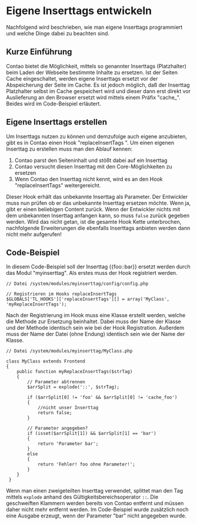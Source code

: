 # Eigene Inserttags entwickeln

Nachfolgend wird beschrieben, wie man eigene Inserttags programmiert und
welche Dinge dabei zu beachten sind.


## Kurze Einführung 

Contao bietet die Möglichkeit, mittels so genannter Inserttags (Platzhalter)
beim Laden der Webseite bestimmte Inhalte zu ersetzen. Ist der Seiten Cache
eingeschaltet, werden eigene Inserttags ersetzt vor der Abspeicherung der
Seite im Cache.  Es ist jedoch möglich, daß der Inserttag Platzhalter selbst
im Cache  gespeichert wird und dieser dann erst direkt vor Auslieferung an den
Browser ersetzt wird mittels einem Präfix "cache_".   
Beides wird im Code-Beispiel erläutert.


## Eigene Inserttags erstellen  

Um Inserttags nutzen zu können und demzufolge auch eigene anzubieten, gibt es
in Contao einen Hook "replaceInsertTags ". Um einen eigenen Inserttag zu
erstellen muss man den Ablauf kennen:

1. Contao parst den Seiteninhalt und stößt dabei auf ein Inserttag
2. Contao versucht diesen Inserttag mit den Core-Möglichkeiten zu ersetzen
3. Wenn Contao den Inserttag nicht kennt, wird es an den Hook
    "replaceInsertTags" weitergereicht.

Dieser Hook erhält das unbekannte Inserttag als Parameter. Der Entwickler
muss nun prüfen ob er das unbekannte Inserttag ersetzen möchte. Wenn ja, gibt
er einen beliebigen Content zurück. Wenn der Entwickler nichts mit dem
unbekannten Inserttag anfangen kann, so muss `false` zurück gegeben werden.
Wird das nicht getan, ist die gesamte Hook Kette unterbrochen, nachfolgende
Erweiterungen die ebenfalls Inserttags anbieten werden dann nicht mehr
aufgerufen!


## Code-Beispiel

In diesem Code-Beispiel soll der Inserttag {{foo::bar}} ersetzt werden durch
das Modul "myinserttag". Als erstes muss der Hook registriert werden.

``` {.php}
// Datei /system/modules/myinserttag/config/config.php
 
// Registrieren im Hooks replaceInsertTags
$GLOBALS['TL_HOOKS']['replaceInsertTags'][] = array('MyClass', 'myReplaceInsertTags');
```

Nach der Registrierung im Hook muss eine Klasse erstellt werden, welche die
Methode zur Ersetzung beinhaltet. Dabei muss der Name der Klasse und der
Methode identisch sein wie bei der Hook Registration. Außerdem muss der Name
der Datei (ohne Endung) identisch sein wie der Name der Klasse.

``` {.php}
// Datei /system/modules/myinserttag/MyClass.php
 
class MyClass extends Frontend
{
    public function myReplaceInsertTags($strTag)
    {
        // Parameter abtrennen
        $arrSplit = explode('::', $strTag);
 
        if ($arrSplit[0] != 'foo' && $arrSplit[0] != 'cache_foo')
        {
            //nicht unser Inserttag
            return false;
        }
        
        // Parameter angegeben?
        if (isset($arrSplit[1]) && $arrSplit[1] == 'bar')
        {
            return 'Parameter bar';
        }
        else
        {
            return 'Fehler! foo ohne Parameter!';
        }
    }
 }
 ```

Wenn man einen zweigeteilten Inserttag verwendet, splittet man den Tag mittels
`explode` anhand des Gültigkeitsbereichsoperator  `::`. Die geschweiften
Klammern werden bereits von Contao entfernt und müssen daher nicht mehr
entfernt werden. Im Code-Beispiel wurde zusätzlich noch eine Ausgabe
erzeugt, wenn der Parameter "bar" nicht angegeben wurde.
